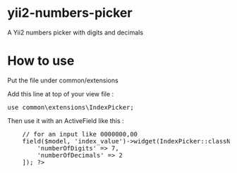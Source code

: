 yii2-numbers-picker
===================

A Yii2 numbers picker with digits and decimals

How to use
============

Put the file under common/extensions

Add this line at top of your view file : 
<pre>
use common\extensions\IndexPicker;
</pre>

Then use it with an ActiveField like this :

<pre>
	// for an input like 0000000,00
	<?= $form->field($model, 'index_value')->widget(IndexPicker::className(), [
		'numberOfDigits' => 7,
		'numberOfDecimals' => 2
	]); ?>
</pre>
